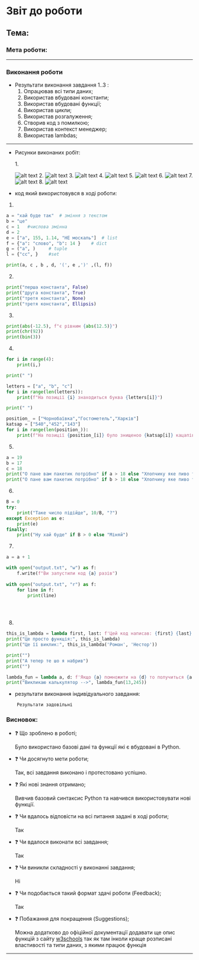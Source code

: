 # Звіт до роботи
## Тема: 
### Мета роботи: 
---
### Виконання роботи
- Результати виконання завдання 1..3 :
    1. Опрацював всі типи даних;
    1. Використав вбудовані константи;
    1. Використав вбудовані функції;
    1. Використав цикли;
    1. Використав розгалуження;
    1. Створив код з помилкою;
    1. Використав контекст менеджер;
    1. Використав lambdas;
---
- Рисунки виконаних робіт:

    <!-- 1. ![alt text](https://raw.githubusercontent.com/RomanIT320/LB_kn320_oop/main/pictures/Test_program.png "test_program_1") -->1. 
    ![alt text](https://raw.githubusercontent.com/RomanIT320/LB_kn320_oop/main/pictures/LB_3_1.png " ")
    2. 
    ![alt text](https://raw.githubusercontent.com/RomanIT320/LB_kn320_oop/main/pictures/LB_3_2.png " ")
    3. 
    ![alt text](https://raw.githubusercontent.com/RomanIT320/LB_kn320_oop/main/pictures/LB_3_3.png " ")
    4. 
    ![alt text](https://raw.githubusercontent.com/RomanIT320/LB_kn320_oop/main/pictures/LB_3_4.png " ")
    5. 
    ![alt text](https://raw.githubusercontent.com/RomanIT320/LB_kn320_oop/main/pictures/LB_3_5.png " ")
    6. 
    ![alt text](https://raw.githubusercontent.com/RomanIT320/LB_kn320_oop/main/pictures/LB_3_6.png " ")
    7. 
    ![alt text](https://raw.githubusercontent.com/RomanIT320/LB_kn320_oop/main/pictures/LB_3_7.png " ")
    8. 
    ![alt text](https://raw.githubusercontent.com/RomanIT320/LB_kn320_oop/main/pictures/LB_3_8.png " ")
    


- код який використовувся в ході роботи:
1. 
```python
a = "хай буде так"  # зміння з текстом
b = "це"
c = 1   #числова змінна
d = 2   
e = ["a", 155, 1.14, "НЕ москаль"]  # list
f = {"a": "слово", "b": 14 }    # dict
g = ("a", )     # tuple
l = {"cc", }    #set

print(a, c , b , d, '(', e ,')' ,(l, f))
```
2. 
```python
print("перша константа", False)
print("друга константа", True)
print("третя константа", None)
print("третя константа", Ellipsis)
```
3. 
```python
print(abs(-12.5), f"є рівним {abs(12.5)}")
print(chr(92))
print(bin(3))
```
4. 
```python
for i in range(4):
    print(i,)

print(" ")

letters = ["a", "b", "c"]
for i in range(len(letters)):
    print(f"На позиції {i} знаходиться буква {letters[i]}")

print(" ")

position_ = ["Чорнобаївка","Гостометель","Харків"]
katsap = ["540","452","143"]
for i in range(len(position_)):
    print(f"На позиції {position_[i]} було знищеноо {katsap[i]} кацапів")
```
5. 
```python
a = 19
b = 17
c = 18
print("О пане вам пакетик потрібно" if a > 18 else "Хлопчику яке пиво ти себе бачив")
print("О пане вам пакетик потрібно" if b > 18 else "Хлопчику яке пиво ти себе бачив")


```
6. 
```python
B = 0
try:
    print("Таке число підійде", 10/B, "?")
except Exception as e:
    print(e)
finally:
    print("Ну хай буде" if B > 0 else "Міняй")


```
7. 
```python
a = a + 1

with open("output.txt", "w") as f:
    f.write(f"Ви запустили код {a} разів")
    
with open("output.txt", "r") as f:
    for line in f:
        print(line)


    
```
8. 
```python
this_is_lambda = lambda first, last: f'Цей код написав: {first} {last}'
print("Це просто функція:", this_is_lambda)
print("Це її виклик:", this_is_lambda('Роман', 'Нестор'))

print("")
print("А тепер те шо я набрив")
print("")

lambda_fun = lambda a, d: f'Якщо {a} помножити на {d} то получиться {a * d}'
print("Викликаю калькулятор -->", lambda_fun(13,245))
```


- результати виконання індивідуального завдання:

```text
    Результати задовільні 
```

### Висновок: 
- :question: Що зроблено в роботі;

    Було використано базові дані та функції які є вбудовані в Python.
    
- :question: Чи досягнуто мети роботи;

    Так, всі завдання виконано і протестовано успішно.
    
- :question: Які нові знання отримано;
    
    Вивчив базовий синтаксис Python та навчився використовувати нові функції.
    
- :question: Чи вдалось відповісти на всі питання задані в ході роботи;

    
     Так
    
- :question: Чи вдалося виконати всі завдання;

    
     Так
    
- :question: Чи виникли складності у виконанні завдання;

    
    Ні
    
- :question: Чи подобається такий формат здачі роботи (Feedback);

    
    Так 
    
- :question: Побажання для покращення (Suggestions);

    
    Можна додатково до офіційної документації додавати ще опис функцій з сайту [w3schools](https://www.w3schools.com/) так як там інколи краще розписані властивості та типи даних, з якими працює функція
    
---
